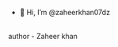 - 👋 Hi, I’m @zaheerkhan07dz

<br>
author - Zaheer khan

<!---
zaheerkhan07dz/zaheerkhan07dz is a ✨ special ✨ repository because its `README.md` (this file) appears on your GitHub profile.
You can click the Preview link to take a look at your changes.
--->
